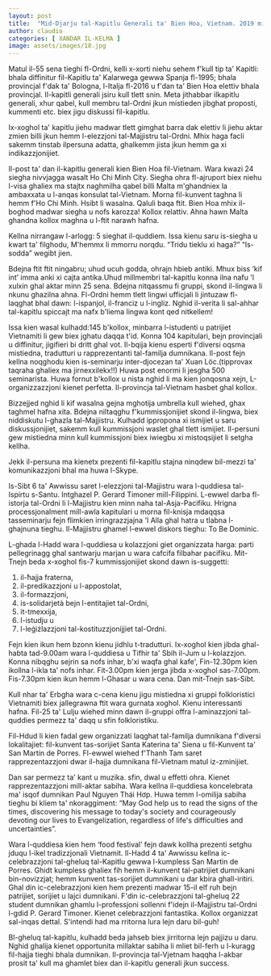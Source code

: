 ```yaml
---
layout: post
title:  "Mid-Djarju tal-Kapitlu Ġenerali ta' Bien Hoa, Vietnam. 2019 mill-Provincjal Rev. Frans Micallef OP"
author: claudio
categories: [ XANDAR IL-KELMA ]
image: assets/images/18.jpg
---
```


Matul il-55 sena tieghi fl-Ordni, kelli x-xorti niehu sehem f'kull tip ta' Kapitli: bhala diffinitur fil-Kapitlu ta' Kalarwega gewwa Spanja fl-1995; bhala provincjal f'dak ta' Bologna, l-Italja fl-2016 u f'dan ta' Bien Hoa elettiv bhala provincjal. Il-kapitli generali jsiru kull tlett snin. Meta jithabbar ilkapitlu generali, xhur qabel, kull membru tal-Ordni jkun mistieden jibghat proposti, kummenti etc. biex jigu diskussi fil-kapitlu.

Ix-xoghol ta' kapitlu jiehu madwar tlett gimghat barra dak elettiv li jiehu aktar zmien billi jkun hemm l-elezzjoni tal-Majjistru tal-Ordni. Mhix haga facli sakemm tinstab ilpersuna adatta, ghalkemm jista jkun hemm ga xi indikazzjonijiet. 

Il-post ta' dan il-kapitlu generali kien Bien Hoa fil-Vietnam. Wara kwazi 24 siegha nivvjagga wasalt Ho Chi Minh City. Siegha ohra fl-ajruport biex niehu l-visa ghaliex ma stajtx naghmilha qabel billi Malta m'ghandniex la ambaxxata u l-anqas konsulat tal-Vietnam. Morna fil-kunvent taghna li hemm f'Ho Chi Minh. Hsibt li wasalna. Qaluli baqa ftit. Bien Hoa mhix il-boghod madwar siegha u nofs karozza! Kollox relattiv. Ahna hawn Malta ghandna kollox maghna u l-ftit narawh hafna.

Kellna nirrangaw l-arlogg: 5 sieghat il-quddiem. Issa kienu saru is-siegha u kwart ta' filghodu, M'hemmx li mmorru norqdu. “Tridu tieklu xi haga?” “Is-sodda” wegibt jien.

Bdejna ftit ftit ningabru; uhud ucuh godda, ohrajn hbieb antiki. Mhux biss ‘kif int’ imma anki xi cajta antika.Uhud millmembri tal-kapitlu konna ilna nafu 'l xulxin ghal aktar minn 25 sena.
Bdejna nitqassmu fi gruppi, skond il-lingwa li nkunu ghazilna ahna. Fl-Ordni hemm tlett lingwi ufficjali li jintuzaw fl-laqghat bhal dawn: l-ispanjol, il-franciz u l-ingliz. Nghid il-verita li sal-ahhar tal-kapitlu spiccajt ma nafx b'liema lingwa kont qed nitkellem!

Issa kien wasal kulhadd:145 b'kollox, minbarra l-istudenti u patrijiet Vietnamiti li gew biex jghatu daqqa t'id. Konna 104 kapitulari, bejn provincjali u diffinitur, jigifieri bi dritt ghal vot. Il-bqija kienu esperti f'diversi oqsma mistiedna, tradutturi u rapprezentanti tal-familja dumnikana. Il-post fejn kellna noqghodu kien is-seminarju inter-djocezan ta' Xuan Löc.(tipprovax taqraha ghaliex ma jirnexxilekx!!) Huwa post enormi li jesgha 500 seminarista. Huwa fornut b'kollox u nista nghid li ma kien jonqosna xejn, L-organizzazzjoni kienet perfetta. Il-provincja tal-Vietnam hasbet ghal kollox.


Bizzejjed nghid li kif wasalna gejna mghotija umbrella kull wiehed, ghax taghmel hafna xita.
Bdejna niltaqghu f'kummissjonijiet skond il-lingwa, biex niddiskutu l-ghazla tal-Majjistru. Kulhadd ippropona xi ismijiet u saru diskussjonijiet, sakemm kull kummissjoni waslet ghal tlett ismijiet. Il-persuni gew mistiedna minn kull kummissjoni biex iwiegbu xi mistoqsijiet li setgha kellha.

Jekk il-persuna ma kienetx prezenti fil-kapitlu stajna ninqdew bil-mezzi ta' komunikazzjoni bhal ma huwa l-Skype. 

Is-Sibt 6 ta' Awwissu saret l-elezzjoni tal-Majjistru wara l-quddiesa tal-Ispirtu s-Santu. Intghazel P. Gerard Timoner mill-Filippini. L-ewwel darba fl-istorja tal-Ordni li l-Majjistru kien minn naha tal-Asja-Pacifiku. Hrigna processjonalment mill-awla kapitulari u morna fil-knisja mdaqqsa tasseminarju fejn flimkien irringrazzjajna 'l Alla ghal hatra u tlabna l-ghajnuna tieghu. Il-Majjistru ghamel l-ewwel diskors tieghu: To Be Dominic.

L-ghada l-Hadd wara l-quddiesa u kolazzjoni giet organizzata harga: parti pellegrinagg ghal santwarju marjan u wara cafcifa filbahar pacifiku. Mit-Tnejn beda x-xoghol fis-7 kummissjonijiet
skond dawn is-suggetti: 

1. il-ħajja fraterna, 
2. il-predikazzjoni u l-appostolat, 
3. il-formazzjoni, 
4. is-solidarjetà bejn l-entitajiet tal-Ordni, 
5. it-tmexxija, 
6. l-istudju u 
7. l-leġiżlazzjoni tal-kostituzzjonijjiet tal-Ordni.


Fejn kien ikun hem bzonn kienu jidhlu t-tradutturi. Ix-xoghol kien jibda ghal-habta tad-9.00am wara l-quddiesa u Tifhir ta' Sbih il-Jum u l-kolazzjon. Konna nibqghu sejrin sa nofs inhar, b'xi waqfa ghal kafe', Fin-12.30pm kien ikollna l-ikla ta' nofs inhar. Fit-3.00pm kien jerga jibda x-xoghol sas-7.00pm. Fis-7.30pm kien ikun hemm l-Ghasar u wara cena. Dan mit-Tnejn sas-Sibt.

Kull nhar ta' Erbgha wara c-cena kienu jigu mistiedna xi gruppi folkloristici Vietnamiti biex jallegrawna ftit wara gurnata xoghol. Kienu interessanti hafna. Fil-25 ta' Lulju wiehed minn dawn il-gruppi offra l-aminazzjoni tal-quddies permezz ta' daqq u sfin folkloristiku.

Fil-Hdud li kien fadal gew organizzati laqghat tal-familja dumnikana f'diversi lokalitajiet: fil-kunvent tas-sorijiet Santa Katerina ta' Siena u fil-Kunvent ta' San Martin de Porres. Fl-ewwel wiehed f'Thanh Tam saret rapprezentazzjoni dwar il-hajja dumnikana fil-Vietnam matul iz-zminijiet.

Dan sar permezz ta' kant u muzika. sfin, dwal u effetti ohra. Kienet rapprezentazzjoni mill-aktar sabiha. Wara kellna il-quddiesa koncelebrata ma' isqof dumnikan Paul Nguyen Thái Hơp. Huwa temm l-omilija sabiha tieghu bi kliem ta' nkoraggiment: “May God help us to read the signs of the times, discovering his message
to today's society and courageously devoting our lives to Evangelization, regardless of life's difficulties and uncertainties”.

Wara l-quddiesa kien hem ‘food festival’ fejn dawk kollha prezenti setghu jduqu l-ikel tradizzjonali Vietnamit. Il-Hadd 4 ta' Awwissu kellna ic-celebrazzjoni tal-gheluq tal-Kapitlu gewwa l-kumpless San Martin de Porres. Ghidt kumpless ghaliex fih hemm il-kunvent tal-patrijiet dumnikani bin-novizzjat; hemm kunvent tas-sorijiet dumnikani u dar kbira ghall-iritiri. Ghal din ic-celebrazzjoni kien hem prezenti madwar 15-il elf ruh bejn patrijiet, sorijiet u lajci dumnikani. F'din ic-celebrazzjoni tal-gheluq 22 student dumnikan ghamlu l-professjoni sollenni f'idejn il-Majjistru tal-Ordni l-gdid P. Gerard Timoner. Kienet celebrazzjoni
fantastika. Kollox organizzat sal-inqas dettal. S'intendi had ma rritorna lura lejn daru bil-guh!

Bl-gheluq tal-kapitlu, kulhadd beda jahseb biex jirritorna lejn pajjizu u daru. Nghid ghalija kienet opportunita millaktar sabiha li mliet bil-ferh u l-kuragg fil-hajja tieghi bhala dumnikan. Il-provincja tal-Vjetnam haqqha l-akbar prosit ta' kull ma ghamlet biex dan il-kapitlu generali jkun success.
